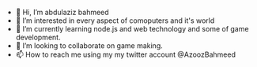 - 👋 Hi, I’m abdulaziz bahmeed
- 👀 I’m interested in every aspect of comoputers and it's world
- 🌱 I’m currently learning node.js and web technology and some of game development.
- 💞️ I’m looking to collaborate on game making.
- 📫 How to reach me using my my twitter account @AzoozBahmeed


<!---
azooz979/azooz979 is a ✨ special ✨ repository because its `README.md` (this file) appears on your GitHub profile.
You can click the Preview link to take a look at your changes.
--->
